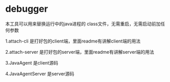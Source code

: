 # debugger

本工具可以用来替换运行中的java进程的 class文件，无需重启，无需启动前加任何参数

1.attach-cli 是打好包的client端，里面readme有讲解client端的用法

2.attach-server 是打好包的server端，里面readme有讲解server端的用法

3.JavaAgent 是client源码

4.JavaAgentServer 是server源码
